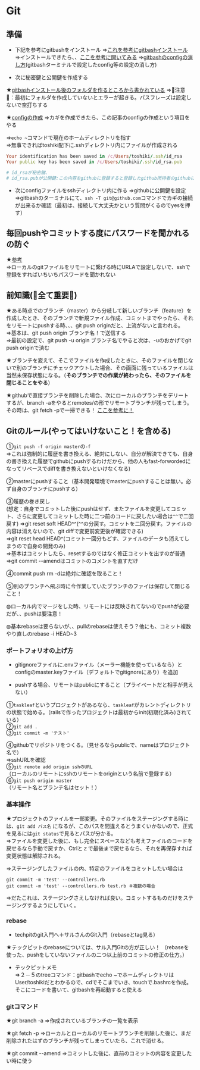 # Git

## 準備

* 下記を参考にgitbashをインストール
⇒[これを参考にgitbashインストール](https://blog.totsugeki.com/post-279/)
⇒インストールできたら、、[ここを参考に開いてみる](https://www.sejuku.net/blog/72673)
⇒[gitbashのconfigの消し方](https://hacknote.jp/archives/11885/)(gitbashターミナルで設定したconfig等の設定の消し方)

* 次に秘密鍵と公開鍵を作成する

★[gitbashインストール後のフォルダを作るところから書かれている](https://qiita.com/reflet/items/5c6ba6e29fe8436c3185)
⇒🔺注意🔺：最初にフォルダを作成していないとエラーが起きる。パスフレーズは設定しないで空打ちする

★[configの作成](https://yu-report.com/entry/githubSSH)
⇒カギを作成できたら、この記事のconfigの作成という項目をやる

⇒`echo ~`コマンドで現在のホームディレクトリを指す  
⇒無事できればtoshiki配下に.sshディレクトリ内にファイルが作成される

```ruby
Your identification has been saved in /c/Users/toshiki/.ssh/id_rsa 
Your public key has been saved in /c/Users/toshiki/.ssh/id_rsa.pub

# id_rsaが秘密鍵、
# id_rsa.pubが公開鍵:この内容をgithubに登録すると登録したgithub所持者のgithubにキーを使って接続できる
```

* 次にconfigファイルをsshディレクトリ内に作る
⇒githubに公開鍵を設定  
⇒gitbashのターミナルにて、`ssh -T git@github.com`コマンドでカギの接続が出来るか確認（最初は、接続して大丈夫かという質問がくるのでyesを押す）

## 毎回pushやコミットする度にパスワードを聞かれるの防ぐ

★[参考](https://qiita.com/rorensu2236/items/df7d4c2cf621eeddd468)  
⇒ローカルのgitファイルをリモートに繋げる時にURLAで設定しないで、sshで登録をすればいちいちパスワードを聞かれない

## 前知識(🔶全て重要🔶)

★ある時点でのブランチ（master）から分岐して新しいブランチ（feature）を作成したとき、そのブランチで新規ファイル作成、コミットまでやったら、それをリモートにpushする時、、、git push originだと、上流がないと言われる。  
⇒基本は、git push origin ブランチ名！で送信する  
⇒最初の設定で、git push -u origin ブランチ名でやると次は、-uのおかげでgit push originで済む  

★ブランチを変えて、そこでファイルを作成したときに、そのファイルを閉じないで別のブランチにチェックアウトした場合、その画面に残っているファイルは当然未保存状態になる。（**そのブランチでの作業が終わったら、そのファイルを閉じることをやる**）

★githubで直接ブランチを削除した場合、次にローカルのブランチをデリートするが、branch -aをやるとremotes/の形でリモートブランチが残ってしまう。その時は、git fetch -pで一掃できる！
[ここを参考に！](https://noumenon-th.net/programming/2019/12/29/git-branch-d/)

## Gitのルール(やってはいけないこと！を含める)

①`git push -f origin master`の`-f`  
⇒これは強制的に履歴を書き換える、絶対にしない、自分が解決できても、自身の書き換えた履歴でgithubにpushするわけだから、他の人もfast-forwordedになってリベースでdiffを書き換えないといけなくなる)

②masterにpushすること（基本開発環境でmasterにpushすることは無い。必ず自身のブランチにpushする）

③履歴の巻き戻し  
(想定：自身でコミットした後にpushはせず、またファイルを変更してコミット、さらに変更してコミットした時に二つ前のコードに戻したい場合は`^^`で二回戻す)
⇒git reset soft HEAD^^(^^の分戻す。コミットを二回分戻す。ファイルの内容は消えないので、git diffで変更前変更後が確認できる)  
⇒git reset head HEAD^(コミット一回分もどす、ファイルのデータも消えてしまうので自身の開発のみ)  
⇒基本はコミットしたら、resetするのではなく修正コミットを出すのが普通  
⇒git commit --amendはコミットのコメントを直すだけ  

④commit push rm -dは絶対に確認を取ること！

⑤別のブランチへ飛ぶ時に今作業していたブランチのファイは保存して閉じること！

◍ローカル内でマージをした時、リモートには反映されてないのでpushが必要だが、、pushは要注意！

◍基本rebaseは要らないが、、pullのrebaseは使えそう？他にも、コミット複数やり直しのrebase -i HEAD~3

### ポートフォリオの上げ方

* gitignoreファイルに.envファイル（メーラー機能を使っているなら）とconfigのmaster.keyファイル（デフォルトでgitignoreにあり）を追加

* pushする場合、リモートはpublicにすること（プライベートだと相手が見えない）

①`taskleaf`というプロジェクトがあるなら、`taskleaf`がカレントディレクトリの状態で始める。（railsで作ったプロジェクトは最初からinit(初期化済み)されている）  
②`git add .`  
③`git commit -m 'テスト'`  

④githubでリポジトリをつくる。（見せるならpublicで、nameはプロジェクト名で）  
⇒sshURLを確認  
⑤`git remote add origin sshのURL`  
（ローカルのリモートにsshのリモートをoriginという名前で登録する）  
⑥`git push origin master`  
（リモート名とブランチ名はセット！）  

### 基本操作

★プロジェクトのファイルを一部変更。そのファイルをステージングする時には、`git add パス名` になるが、このパスを間違えるとうまくいかないので、正式を見るには`git status`で見るとパスが分かる。  
⇒ファイルを変更した後に、もし完全にスペースなども考えファイルのコードを戻せるなら手動で戻すか、Ctrlとｚで最後まで戻せるなら、それを再保存すれば変更状態は解除される。  

⇒ステージングしたファイルの内、特定のファイルをコミットしたい場合は

```git
git commit -m 'test' --controllers.rb
git commit -m 'test' --controllers.rb test.rb ＃複数の場合
```

⇒だたこれは、ステージングさえしなければ良い。コミットするものだけをステージングするようにしていく。


### rebase

* techpitのgit入門へ＋サルさんのGit入門（rebaseとtag見る）

★テックピットのrebaseについては、サル入門Gitの方が正しい！
（rebaseを使った、pushをしていないファイルの二つ以上前のコミットの修正の仕方。）

* テックピットメモ  
⇒２－５のtreeコマンド：gitbashでecho ~でホームディレクトリはUser/toshikiだとわかるので、cdでそこまでいき、touchで.bashrcを作成。そこにコードを書いて、gitbashを再起動すると使える

### gitコマンド

★git branch -a
⇒作成されているブランチの一覧を表示

★git fetch -p
⇒ローカルとローカルのリモートブランチを削除した後に、まだ削除されたはずのブランチが残ってしまっていたら、これで消せる。

★git commit --amend
⇒コミットした後に、直前のコミットの内容を変更したい時に使う